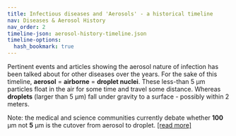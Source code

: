 ```yaml
---
title: Infectious diseases and 'Aerosols' - a historical timeline
nav: Diseases & Aerosol History
nav_order: 2
timeline-json: aerosol-history-timeline.json
timeline-options: 
  hash_bookmark: true
---
```


Pertinent events and articles showing the aerosol nature of infection has been talked about for other diseases over the years. For the sake of this timeline, **aerosol** = **airborne** = **droplet nuclei**. These less-than 5 μm particles float in the air for some time and travel some distance. Whereas **droplets** (larger than 5 μm) fall under gravity to a surface - possibly within 2 meters.

Note: the medical and science communities currently debate whether **100** μm not **5** μm is the cutover from aerosol to droplet. <a target="_blank" href="https://www.thelancet.com/journals/lanres/article/PIIS2213-2600(20)30323-4/fulltext">[read more]</a>
